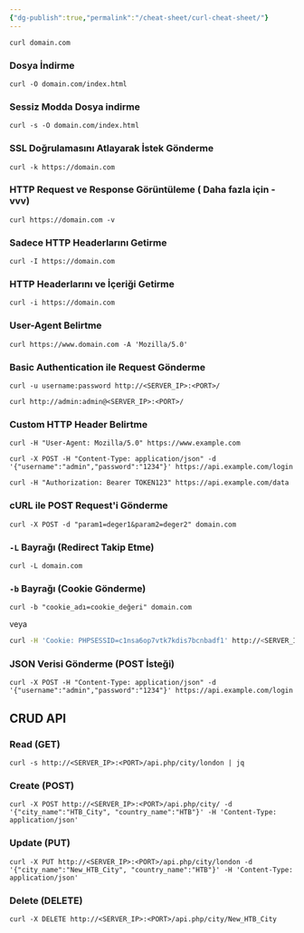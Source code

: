 ```yaml
---
{"dg-publish":true,"permalink":"/cheat-sheet/curl-cheat-sheet/"}
---
```



```
curl domain.com
```


### Dosya İndirme 

```
curl -O domain.com/index.html
```



### Sessiz Modda Dosya indirme 

```
curl -s -O domain.com/index.html
```



### SSL Doğrulamasını Atlayarak İstek Gönderme

```shell-session
curl -k https://domain.com
```


### HTTP Request ve Response Görüntüleme    ( Daha fazla için -vvv)

```shell-session
curl https://domain.com -v
```


### Sadece HTTP Headerlarını Getirme

```shell-session
curl -I https://domain.com 
```


### HTTP Headerlarını ve İçeriği Getirme 

```shell-session
curl -i https://domain.com 
```


### User-Agent Belirtme 

```
curl https://www.domain.com -A 'Mozilla/5.0'
```



### Basic Authentication ile Request Gönderme

```shell-session
curl -u username:password http://<SERVER_IP>:<PORT>/
```

```
curl http://admin:admin@<SERVER_IP>:<PORT>/
```



### Custom HTTP  Header Belirtme

```
curl -H "User-Agent: Mozilla/5.0" https://www.example.com
```

```
curl -X POST -H "Content-Type: application/json" -d '{"username":"admin","password":"1234"}' https://api.example.com/login
```

```
curl -H "Authorization: Bearer TOKEN123" https://api.example.com/data
```



### cURL ile POST Request'i Gönderme

```
curl -X POST -d "param1=deger1&param2=deger2" domain.com
```


### `-L` Bayrağı (Redirect Takip Etme)

```
curl -L domain.com
```


### `-b` Bayrağı (Cookie Gönderme)

```
curl -b "cookie_adı=cookie_değeri" domain.com
```

veya

```bash
curl -H 'Cookie: PHPSESSID=c1nsa6op7vtk7kdis7bcnbadf1' http://<SERVER_IP>:<PORT>/
```


### JSON Verisi Gönderme (POST İsteği)

```
curl -X POST -H "Content-Type: application/json" -d '{"username":"admin","password":"1234"}' https://api.example.com/login
```


## CRUD API 

### Read (GET)

```
curl -s http://<SERVER_IP>:<PORT>/api.php/city/london | jq
```

### Create (POST)

```
curl -X POST http://<SERVER_IP>:<PORT>/api.php/city/ -d '{"city_name":"HTB_City", "country_name":"HTB"}' -H 'Content-Type: application/json'
```


### Update (PUT)

```
curl -X PUT http://<SERVER_IP>:<PORT>/api.php/city/london -d '{"city_name":"New_HTB_City", "country_name":"HTB"}' -H 'Content-Type: application/json'
```


### Delete (DELETE)

```
curl -X DELETE http://<SERVER_IP>:<PORT>/api.php/city/New_HTB_City
```


